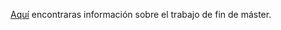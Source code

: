 [Aquí](https://leo4luffy.github.io/Repo_TFM/) encontraras información sobre el trabajo de fin de máster.
